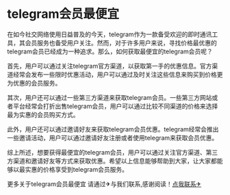 # telegram会员最便宜

在如今社交网络使用日益普及的今天，telegram作为一款备受欢迎的即时通讯工具，其会员服务也备受用户关注。然而，对于许多用户来说，寻找价格最优惠的telegram会员已经成为一种追求。那么，如何获取最便宜的telegram会员呢？

首先，用户可以通过关注telegram官方渠道，以获取第一手的优惠信息。官方渠道经常会发布一些限时优惠活动，用户可以通过及时关注这些信息来购买到价格更为优惠的会员服务。

其次，用户还可以通过一些第三方渠道来获取telegram会员。一些第三方网站或者平台经常会打折出售telegram会员，用户可以通过比较不同渠道的价格来选择最为实惠的会员购买方式。

此外，用户还可以通过邀请好友来获取telegram会员优惠。telegram经常会推出一些邀请活动，用户可以通过邀请好友注册或者使用telegram来获取会员优惠。

综上所述，想要获得最便宜的telegram会员，用户可以通过关注官方渠道、第三方渠道和邀请好友等方式来获取优惠。希望以上信息能够帮助到大家，让大家都能够以最实惠的价格享受到telegram会员服务。

更多关于telegram会员最便宜 请通过✈与我们联系,感谢阅读！[点我联系✈](https://www.G208.com)